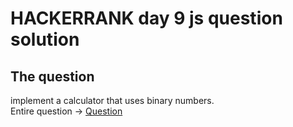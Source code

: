# HACKERRANK day 9 js question solution
## The question  
implement a calculator that uses binary numbers.<br>
Entire question -> [Question](https://www.hackerrank.com/challenges/js10-binary-calculator?isFullScreen=true&hr_b=1)
